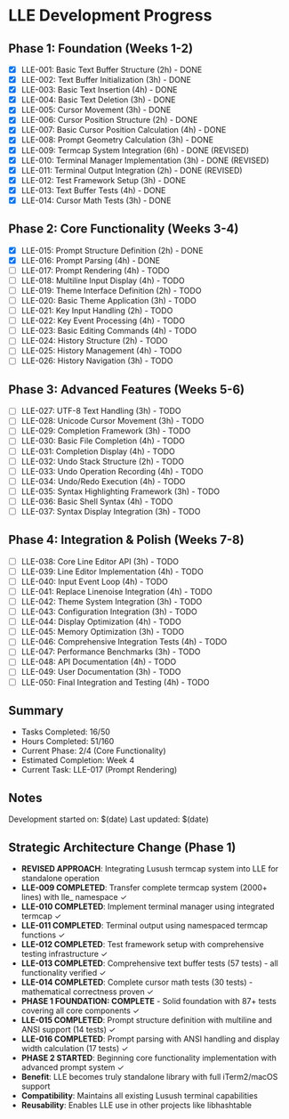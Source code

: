 # LLE Development Progress

## Phase 1: Foundation (Weeks 1-2)
- [x] LLE-001: Basic Text Buffer Structure (2h) - DONE
- [x] LLE-002: Text Buffer Initialization (3h) - DONE
- [x] LLE-003: Basic Text Insertion (4h) - DONE
- [x] LLE-004: Basic Text Deletion (3h) - DONE
- [x] LLE-005: Cursor Movement (3h) - DONE
- [x] LLE-006: Cursor Position Structure (2h) - DONE
- [x] LLE-007: Basic Cursor Position Calculation (4h) - DONE
- [x] LLE-008: Prompt Geometry Calculation (3h) - DONE
- [x] LLE-009: Termcap System Integration (6h) - DONE (REVISED)
- [x] LLE-010: Terminal Manager Implementation (3h) - DONE (REVISED)
- [x] LLE-011: Terminal Output Integration (2h) - DONE (REVISED)
- [x] LLE-012: Test Framework Setup (3h) - DONE
- [x] LLE-013: Text Buffer Tests (4h) - DONE
- [x] LLE-014: Cursor Math Tests (3h) - DONE

## Phase 2: Core Functionality (Weeks 3-4)
- [x] LLE-015: Prompt Structure Definition (2h) - DONE
- [x] LLE-016: Prompt Parsing (4h) - DONE
- [ ] LLE-017: Prompt Rendering (4h) - TODO
- [ ] LLE-018: Multiline Input Display (4h) - TODO
- [ ] LLE-019: Theme Interface Definition (2h) - TODO
- [ ] LLE-020: Basic Theme Application (3h) - TODO
- [ ] LLE-021: Key Input Handling (2h) - TODO
- [ ] LLE-022: Key Event Processing (4h) - TODO
- [ ] LLE-023: Basic Editing Commands (4h) - TODO
- [ ] LLE-024: History Structure (2h) - TODO
- [ ] LLE-025: History Management (4h) - TODO
- [ ] LLE-026: History Navigation (3h) - TODO

## Phase 3: Advanced Features (Weeks 5-6)
- [ ] LLE-027: UTF-8 Text Handling (3h) - TODO
- [ ] LLE-028: Unicode Cursor Movement (3h) - TODO
- [ ] LLE-029: Completion Framework (3h) - TODO
- [ ] LLE-030: Basic File Completion (4h) - TODO
- [ ] LLE-031: Completion Display (4h) - TODO
- [ ] LLE-032: Undo Stack Structure (2h) - TODO
- [ ] LLE-033: Undo Operation Recording (4h) - TODO
- [ ] LLE-034: Undo/Redo Execution (4h) - TODO
- [ ] LLE-035: Syntax Highlighting Framework (3h) - TODO
- [ ] LLE-036: Basic Shell Syntax (4h) - TODO
- [ ] LLE-037: Syntax Display Integration (3h) - TODO

## Phase 4: Integration & Polish (Weeks 7-8)
- [ ] LLE-038: Core Line Editor API (3h) - TODO
- [ ] LLE-039: Line Editor Implementation (4h) - TODO
- [ ] LLE-040: Input Event Loop (4h) - TODO
- [ ] LLE-041: Replace Linenoise Integration (4h) - TODO
- [ ] LLE-042: Theme System Integration (3h) - TODO
- [ ] LLE-043: Configuration Integration (3h) - TODO
- [ ] LLE-044: Display Optimization (4h) - TODO
- [ ] LLE-045: Memory Optimization (3h) - TODO
- [ ] LLE-046: Comprehensive Integration Tests (4h) - TODO
- [ ] LLE-047: Performance Benchmarks (3h) - TODO
- [ ] LLE-048: API Documentation (4h) - TODO
- [ ] LLE-049: User Documentation (3h) - TODO
- [ ] LLE-050: Final Integration and Testing (4h) - TODO

## Summary
- Tasks Completed: 16/50
- Hours Completed: 51/160
- Current Phase: 2/4 (Core Functionality)
- Estimated Completion: Week 4
- Current Task: LLE-017 (Prompt Rendering)

## Notes
Development started on: $(date)
Last updated: $(date)

## Strategic Architecture Change (Phase 1)
- **REVISED APPROACH**: Integrating Lusush termcap system into LLE for standalone operation
- **LLE-009 COMPLETED**: Transfer complete termcap system (2000+ lines) with lle_ namespace ✓
- **LLE-010 COMPLETED**: Implement terminal manager using integrated termcap ✓
- **LLE-011 COMPLETED**: Terminal output using namespaced termcap functions ✓
- **LLE-012 COMPLETED**: Test framework setup with comprehensive testing infrastructure ✓
- **LLE-013 COMPLETED**: Comprehensive text buffer tests (57 tests) - all functionality verified ✓
- **LLE-014 COMPLETED**: Complete cursor math tests (30 tests) - mathematical correctness proven ✓
- **PHASE 1 FOUNDATION: COMPLETE** - Solid foundation with 87+ tests covering all core components ✓
- **LLE-015 COMPLETED**: Prompt structure definition with multiline and ANSI support (14 tests) ✓
- **LLE-016 COMPLETED**: Prompt parsing with ANSI handling and display width calculation (17 tests) ✓
- **PHASE 2 STARTED**: Beginning core functionality implementation with advanced prompt system ✓
- **Benefit**: LLE becomes truly standalone library with full iTerm2/macOS support
- **Compatibility**: Maintains all existing Lusush terminal capabilities
- **Reusability**: Enables LLE use in other projects like libhashtable

